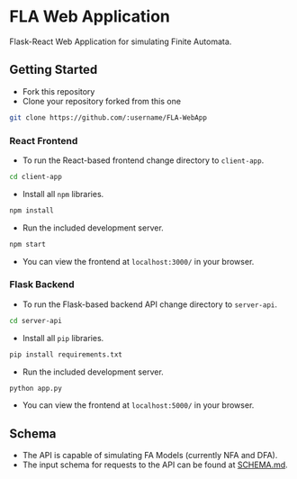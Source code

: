 # FLA Web Application

Flask-React Web Application for simulating Finite Automata.

## Getting Started

* Fork this repository
* Clone your repository forked from this one

```bash
git clone https://github.com/:username/FLA-WebApp
```

### React Frontend

* To run the React-based frontend change directory to `client-app`.

```bash
cd client-app
``` 

* Install all `npm` libraries.

```bash
npm install
```

* Run the included development server.

```bash
npm start
```

* You can view the frontend at `localhost:3000/` in your browser.

### Flask Backend

* To run the Flask-based backend API change directory to `server-api`.

```bash
cd server-api
``` 

* Install all `pip` libraries.

```bash
pip install requirements.txt
```

* Run the included development server.

```bash
python app.py
```

* You can view the frontend at `localhost:5000/` in your browser.

## Schema

* The API is capable of simulating FA Models (currently NFA and DFA).
* The input schema for requests to the API can be found at [SCHEMA.md](https://github.com/rushilrai/FLA-WebApp/blob/master/SCHEMA.md).
